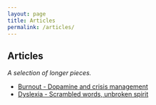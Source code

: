 ```yaml
---
layout: page
title: Articles
permalink: /articles/
---
```


## Articles
_A selection of longer pieces._

- [Burnout - Dopamine and crisis management](./burnout/Dopamine-and-crisis-management.md)
- [Dyslexia - Scrambled words, unbroken spirit](./dyslexia/Scrambled-words-unbroken-spirit.md)




